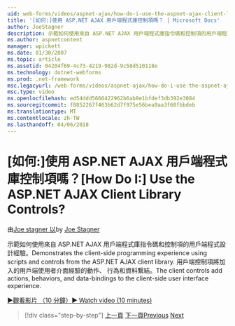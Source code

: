 ```yaml
---
uid: web-forms/videos/aspnet-ajax/how-do-i-use-the-aspnet-ajax-client-library-controls
title: '[如何:]使用 ASP.NET AJAX 用戶端程式庫控制項嗎？ | Microsoft Docs'
author: JoeStagner
description: 示範如何使用來自 ASP.NET AJAX 用戶端程式庫指令碼和控制項的用戶端程式設計經驗。 用戶端控制項加入動作，behavio...
ms.author: aspnetcontent
manager: wpickett
ms.date: 01/30/2007
ms.topic: article
ms.assetid: 04204f69-4c73-4219-982d-9c58d510118e
ms.technology: dotnet-webforms
ms.prod: .net-framework
msc.legacyurl: /web-forms/videos/aspnet-ajax/how-do-i-use-the-aspnet-ajax-client-library-controls
msc.type: video
ms.openlocfilehash: ed54ddd5666422962b6ab8e1bfdef3db392e3084
ms.sourcegitcommit: f8852267f463b62d7f975e56bea9aa3f68fbbdeb
ms.translationtype: MT
ms.contentlocale: zh-TW
ms.lasthandoff: 04/06/2018
---
```

<a name="how-do-i-use-the-aspnet-ajax-client-library-controls"></a><span data-ttu-id="2afe1-105">[如何:]使用 ASP.NET AJAX 用戶端程式庫控制項嗎？</span><span class="sxs-lookup"><span data-stu-id="2afe1-105">[How Do I:] Use the ASP.NET AJAX Client Library Controls?</span></span>
====================
<span data-ttu-id="2afe1-106">由[Joe stagner 以](https://github.com/JoeStagner)</span><span class="sxs-lookup"><span data-stu-id="2afe1-106">by [Joe Stagner](https://github.com/JoeStagner)</span></span>

<span data-ttu-id="2afe1-107">示範如何使用來自 ASP.NET AJAX 用戶端程式庫指令碼和控制項的用戶端程式設計經驗。</span><span class="sxs-lookup"><span data-stu-id="2afe1-107">Demonstrates the client-side programming experience using scripts and controls from the ASP.NET AJAX client library.</span></span> <span data-ttu-id="2afe1-108">用戶端控制項將加入的用戶端使用者介面經驗的動作、 行為和資料繫結。</span><span class="sxs-lookup"><span data-stu-id="2afe1-108">The client controls add actions, behaviors, and data-bindings to the client-side user interface experience.</span></span>

[<span data-ttu-id="2afe1-109">&#9654;觀看影片 （10 分鐘）</span><span class="sxs-lookup"><span data-stu-id="2afe1-109">&#9654; Watch video (10 minutes)</span></span>](https://channel9.msdn.com/Blogs/ASP-NET-Site-Videos/how-do-i-use-the-aspnet-ajax-client-library-controls)

> [!div class="step-by-step"]
> <span data-ttu-id="2afe1-110">[上一頁](how-do-i-aspnet-ajax-enable-an-existing-web-service.md)
> [下一頁](how-do-i-use-an-aspnet-ajax-scriptmanagerproxy.md)</span><span class="sxs-lookup"><span data-stu-id="2afe1-110">[Previous](how-do-i-aspnet-ajax-enable-an-existing-web-service.md)
[Next](how-do-i-use-an-aspnet-ajax-scriptmanagerproxy.md)</span></span>
